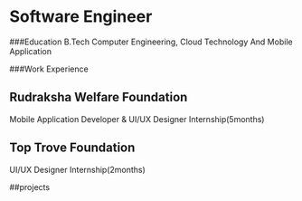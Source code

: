 # Software Engineer

###Education
B.Tech Computer Engineering, Cloud Technology And Mobile Application

###Work Experience 
## Rudraksha Welfare Foundation
Mobile Application Developer & UI/UX Designer
Internship(5months)

## Top Trove Foundation
UI/UX Designer
Internship(2months)

##projects
